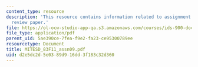 ```yaml
---
content_type: resource
description: 'This resource contains information related to assignment 9: critical
  review paper.'
file: https://ol-ocw-studio-app-qa.s3.amazonaws.com/courses/ids-900-doctoral-seminar-in-engineering-systems-fall-2011/d2e5dc2d5e0389d916dd3f183c32d360_MITESD_83F11_assn09.pdf
file_type: application/pdf
parent_uid: 5ae390ce-7fea-f9e2-fa23-ce95300789ee
resourcetype: Document
title: MITESD_83F11_assn09.pdf
uid: d2e5dc2d-5e03-89d9-16dd-3f183c32d360
---
```


